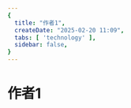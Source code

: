 ```yaml
---
{
  title: "作者1",
  createDate: "2025-02-20 11:09",
  tabs: [ 'technology' ],
  sidebar: false,
}
---
```


# 作者1